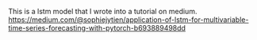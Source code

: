 This is a lstm model that I wrote into a tutorial on medium.
https://medium.com/@sophiejytien/application-of-lstm-for-multivariable-time-series-forecasting-with-pytorch-b693889498dd
